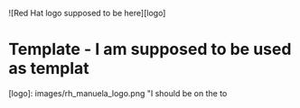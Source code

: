 ![Red Hat logo supposed to be here][logo]

# Template - I am supposed to be used as templat


[logo]: images/rh_manuela_logo.png "I should be on the to
